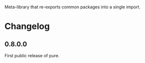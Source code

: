Meta-library that re-exports common packages into a single import.

# Changelog

## 0.8.0.0

First public release of pure.